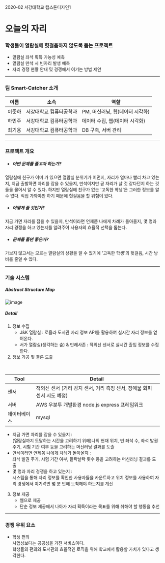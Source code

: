 2020-02 서강대학교 캡스톤디자인1

# 오늘의 자리
### 학생들이 열람실에 헛걸음하지 않도록 돕는 프로젝트
+ 열람실 좌석 획득 가능성 예측
+ 열람실 만석 시 빈자리 발생 예측
+ 자리 경쟁 현황 안내 및 경쟁에서 이기는 방법 제안

***
### 팀 Smart-Catcher 소개
|이름|소속|역할|
|------|---|---|
|이준하|서강대학교 컴퓨터공학과|PM, 머신러닝, 웹(데이터 시각화)|
|하민주|서강대학교 컴퓨터공학과|데이터 수집, 웹(데이터 시각화)|
|최기용|서강대학교 컴퓨터공학과|DB 구축, 서버 관리|

***
### 프로젝트 개요
* ##### 어떤 문제를 풀고자 하는가?
열람실에 친구가 이미 가 있으면 열람실 분위기가 어떤지, 자리가 얼마나 빨리 차고 있는지, 지금 출발하면 자리를 잡을 수 있을지, 만석이지만 곧 자리가 날 것 같다던지 하는 것들을 물어서 알 수 있다. 하지만 열람실에 친구가 없는 '고독한 학생'은 그러한 정보를 알 수 없다. 직접 가봐야만 하기 때문에 헛걸음을 할 위험이 있다.

* ##### 어떻게 풀 것인가?
지금 가면 자리를 잡을 수 있을지, 만석이라면 언제쯤 나에게 차례가 돌아올지, 몇 명과 자리 경쟁을 하고 있는지를 알려주어 사용자의 효율적 선택을 돕는다.

* ##### 문제를 풀면 좋은가?
가보지 않고서는 모르는 열람실의 상황을 알 수 있기에 '고독한 학생'의 헛걸음, 시간 낭비를 줄일 수 있다.

***
### 기술 시스템
##### Abstract Structure Map
![image](https://user-images.githubusercontent.com/26410791/98261935-5aaadf00-1fc8-11eb-9639-3814cdb05ac6.png)

##### Detail
1. 정보 수집
    * J&K 열람실 : 로욜라 도서관 자리 정보 API를 활용하여 실시간 자리 정보를 얻어온다.
    * 서가 열람실(생각하는 숲) & 만레사존 : 적외선 센서로 실시간 출입 정보를 수집한다.
2. 정보 가공 및 결론 도출
<br/>

|Tool|Detail|
|------|---|
|센서|적외선 센서 (거리 감지 센서, 거리 측정 센서, 장애물 회피 센서 시도 예정)|
|서버|AWS 우분투 개발환경 node.js express 프레임워크|
|데이터베이스|mysql|
  
* 지금 가면 자리를 잡을 수 있을지 : 
<br/> (열람실까지 도달하는 시간을 고려하기 위해)나의 현재 위치, 빈 좌석 수, 좌석 발권 주기, 시험 기간 여부 등을 고려하는 머신러닝 결과를 도출
* 만석이라면 언제쯤 나에게 차례가 돌아올지 :
<br/> 좌석 발권 주기, 시험 기간 여부, 들락날락 횟수 등을 고려하는 머신러닝 결과를 도출
* 몇 명과 자리 경쟁을 하고 있는지 : 
<br/> 시스템을 통해 자리 정보를 확인한 사용자들을 카운트하고 위치 정보를 사용하여 자리 경쟁에서 이기려면 몇 분 안에 도착해야 하는지를 계산

3. 정보 제공
	* 웹으로 제공
	* 단순 정보 제공에서 나아가 자리 획득이라는 목표를 위해 취해야 할 행동을 추천

***
### 경쟁 우위 요소
* 학생 편의 <br/>
사업성보다는 공공성을 가진 서비스이다. <br/>
학생들의 편의와 도서관의 효율적인 로직을 위해 학교에서 활용할 가치가 있다고 생각한다.
